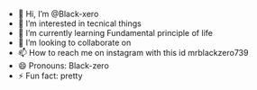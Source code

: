 - 👋 Hi, I’m @Black-xero
- 👀 I’m interested in tecnical things
- 🌱 I’m currently learning Fundamental principle of life
- 💞️ I’m looking to collaborate on 
- 📫 How to reach me on instagram with this id mrblackzero739
- 😄 Pronouns: Black-zero
- ⚡ Fun fact: pretty

<!---
BBlack-xero/Black-xero is a ✨ special ✨ repository because its `README.md` (this file) appears on your GitHub profile.
You can click the Preview link to take a look at your changes.
--->
